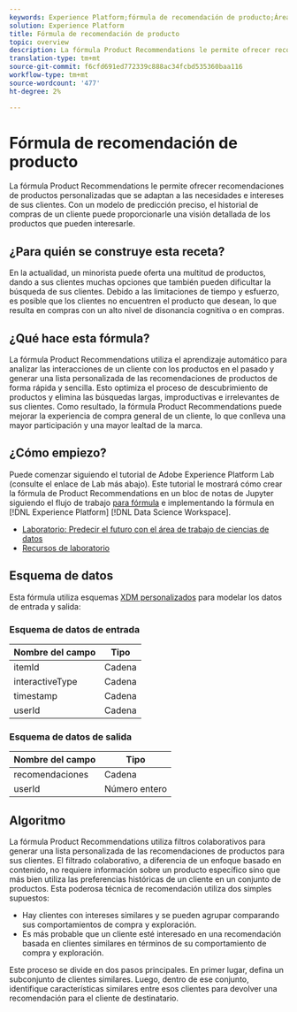 ```yaml
---
keywords: Experience Platform;fórmula de recomendación de producto;Área de trabajo de ciencia de datos;temas populares;fórmulas;fórmula de precompilación
solution: Experience Platform
title: Fórmula de recomendación de producto
topic: overview
description: La fórmula Product Recommendations le permite ofrecer recomendaciones de productos personalizadas que se adaptan a las necesidades e intereses de sus clientes. Con un modelo de predicción preciso, el historial de compras de un cliente puede proporcionarle una visión detallada de los productos que pueden interesarle.
translation-type: tm+mt
source-git-commit: f6cfd691ed772339c888ac34fcbd535360baa116
workflow-type: tm+mt
source-wordcount: '477'
ht-degree: 2%

---
```



# Fórmula de recomendación de producto

La fórmula Product Recommendations le permite ofrecer recomendaciones de productos personalizadas que se adaptan a las necesidades e intereses de sus clientes. Con un modelo de predicción preciso, el historial de compras de un cliente puede proporcionarle una visión detallada de los productos que pueden interesarle.

## ¿Para quién se construye esta receta?

En la actualidad, un minorista puede oferta una multitud de productos, dando a sus clientes muchas opciones que también pueden dificultar la búsqueda de sus clientes. Debido a las limitaciones de tiempo y esfuerzo, es posible que los clientes no encuentren el producto que desean, lo que resulta en compras con un alto nivel de disonancia cognitiva o en compras.

## ¿Qué hace esta fórmula?

La fórmula Product Recommendations utiliza el aprendizaje automático para analizar las interacciones de un cliente con los productos en el pasado y generar una lista personalizada de las recomendaciones de productos de forma rápida y sencilla. Esto optimiza el proceso de descubrimiento de productos y elimina las búsquedas largas, improductivas e irrelevantes de sus clientes. Como resultado, la fórmula Product Recommendations puede mejorar la experiencia de compra general de un cliente, lo que conlleva una mayor participación y una mayor lealtad de la marca.

## ¿Cómo empiezo?

Puede comenzar siguiendo el tutorial de Adobe Experience Platform Lab (consulte el enlace de Lab más abajo). Este tutorial le mostrará cómo crear la fórmula de Product Recommendations en un bloc de notas de Jupyter siguiendo el flujo de trabajo [para fórmula](../jupyterlab/create-a-recipe.md) e implementando la fórmula en [!DNL Experience Platform] [!DNL Data Science Workspace].

* [Laboratorio: Predecir el futuro con el área de trabajo de ciencias de datos](https://expleague.azureedge.net/labs/L777/index.html)
* [Recursos de laboratorio](https://github.com/adobe/experience-platform-dsw-reference/tree/master/Summit/2019/resources)

## Esquema de datos

Esta fórmula utiliza esquemas [XDM personalizados](../../xdm/schema/field-dictionary.md) para modelar los datos de entrada y salida:

### Esquema de datos de entrada

| Nombre del campo | Tipo |
--- | ---
| itemId | Cadena |
| interactiveType | Cadena |
| timestamp | Cadena |
| userId | Cadena |

### Esquema de datos de salida

| Nombre del campo | Tipo |
--- | ---
| recomendaciones | Cadena |
| userId | Número entero |

## Algoritmo

La fórmula Product Recommendations utiliza filtros colaborativos para generar una lista personalizada de las recomendaciones de productos para sus clientes. El filtrado colaborativo, a diferencia de un enfoque basado en contenido, no requiere información sobre un producto específico sino que más bien utiliza las preferencias históricas de un cliente en un conjunto de productos. Esta poderosa técnica de recomendación utiliza dos simples supuestos:
* Hay clientes con intereses similares y se pueden agrupar comparando sus comportamientos de compra y exploración.
* Es más probable que un cliente esté interesado en una recomendación basada en clientes similares en términos de su comportamiento de compra y exploración.

Este proceso se divide en dos pasos principales. En primer lugar, defina un subconjunto de clientes similares. Luego, dentro de ese conjunto, identifique características similares entre esos clientes para devolver una recomendación para el cliente de destinatario.